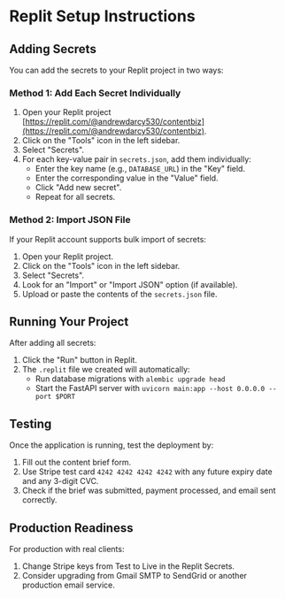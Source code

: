 # Replit Setup Instructions

## Adding Secrets

You can add the secrets to your Replit project in two ways:

### Method 1: Add Each Secret Individually

1. Open your Replit project [https://replit.com/@andrewdarcy530/contentbiz](https://replit.com/@andrewdarcy530/contentbiz).
2. Click on the "Tools" icon in the left sidebar.
3. Select "Secrets".
4. For each key-value pair in `secrets.json`, add them individually:
   - Enter the key name (e.g., `DATABASE_URL`) in the "Key" field.
   - Enter the corresponding value in the "Value" field.
   - Click "Add new secret".
   - Repeat for all secrets.

### Method 2: Import JSON File

If your Replit account supports bulk import of secrets:

1. Open your Replit project.
2. Click on the "Tools" icon in the left sidebar.
3. Select "Secrets".
4. Look for an "Import" or "Import JSON" option (if available).
5. Upload or paste the contents of the `secrets.json` file.

## Running Your Project

After adding all secrets:

1. Click the "Run" button in Replit.
2. The `.replit` file we created will automatically:
   - Run database migrations with `alembic upgrade head`
   - Start the FastAPI server with `uvicorn main:app --host 0.0.0.0 --port $PORT`

## Testing

Once the application is running, test the deployment by:

1. Fill out the content brief form.
2. Use Stripe test card `4242 4242 4242 4242` with any future expiry date and any 3-digit CVC.
3. Check if the brief was submitted, payment processed, and email sent correctly.

## Production Readiness

For production with real clients:

1. Change Stripe keys from Test to Live in the Replit Secrets.
2. Consider upgrading from Gmail SMTP to SendGrid or another production email service.
